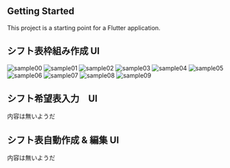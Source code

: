 ## Getting Started
This project is a starting point for a Flutter application.

## シフト表枠組み作成 UI
![sample00](assets/shiftt-release/6.7/00.png)
![sample01](assets/shiftt-release/6.7/01.png)
![sample02](assets/shiftt-release/6.7/02.png)
![sample03](assets/shiftt-release/6.7/03.png)
![sample04](assets/shiftt-release/6.7/04.png)
![sample05](assets/shiftt-release/6.7/05.png)
![sample06](assets/shiftt-release/6.7/06.png)
![sample07](assets/shiftt-release/6.7/07.png)
![sample08](assets/shiftt-release/6.7/08.png)
![sample09](assets/shiftt-release/6.7/09.png)

## シフト希望表入力　UI
内容は無いようだ

## シフト表自動作成 & 編集 UI
内容は無いようだ
